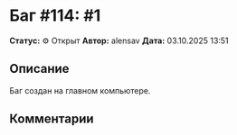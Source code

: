 # Баг #114: #1

**Статус:** ⚙️ Открыт
**Автор:** alensav
**Дата:** 03.10.2025 13:51

## Описание
Баг создан на главном компьютере.

## Комментарии

